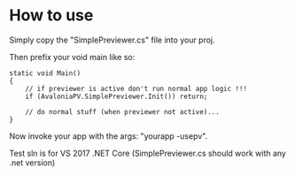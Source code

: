 # How to use
Simply copy the "SimplePreviewer.cs" file into your proj.

Then prefix your void main like so:
```
static void Main()
{
    // if previewer is active don't run normal app logic !!!
    if (AvaloniaPV.SimplePreviewer.Init()) return;

    // do normal stuff (when previewer not active)...
}
```

Now invoke your app with the args: "yourapp -usepv".

Test sln is for VS 2017 .NET Core (SimplePreviewer.cs should work with any .net version)